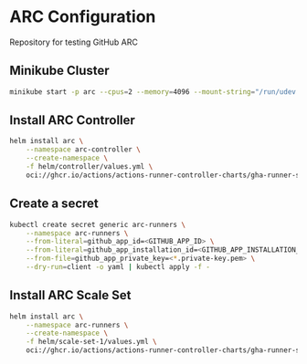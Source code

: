# ARC Configuration
Repository for testing GitHub ARC

## Minikube Cluster

```sh 
minikube start -p arc --cpus=2 --memory=4096 --mount-string="/run/udev:/run/udev" --mount
```

## Install ARC Controller

```sh
helm install arc \
    --namespace arc-controller \
    --create-namespace \
    -f helm/controller/values.yml \
    oci://ghcr.io/actions/actions-runner-controller-charts/gha-runner-scale-set-controller
```

## Create a secret

```sh
kubectl create secret generic arc-runners \
    --namespace arc-runners \
    --from-literal=github_app_id=<GITHUB_APP_ID> \
    --from-literal=github_app_installation_id=<GITHUB_APP_INSTALLATION_ID> \
    --from-file=github_app_private_key=<*.private-key.pem> \
    --dry-run=client -o yaml | kubectl apply -f -
```

## Install ARC Scale Set

```sh
helm install arc \
    --namespace arc-runners \
    --create-namespace \
    -f helm/scale-set-1/values.yml \
    oci://ghcr.io/actions/actions-runner-controller-charts/gha-runner-scale-set
```
